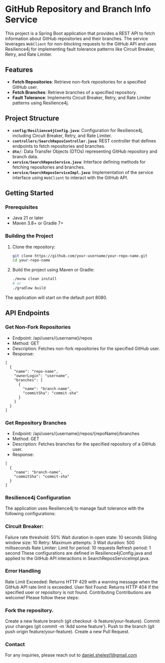 # GitHub Repository and Branch Info Service

This project is a Spring Boot application that provides a REST API to fetch information about GitHub repositories and their branches. The service leverages `WebClient` for non-blocking requests to the GitHub API and uses Resilience4j for implementing fault tolerance patterns like Circuit Breaker, Retry, and Rate Limiter.

## Features

- **Fetch Repositories**: Retrieve non-fork repositories for a specified GitHub user.
- **Fetch Branches**: Retrieve branches of a specified repository.
- **Fault Tolerance**: Implements Circuit Breaker, Retry, and Rate Limiter patterns using Resilience4j.

## Project Structure

- **`config/Resilience4jConfig.java`**: Configuration for Resilience4j, including Circuit Breaker, Retry, and Rate Limiter.
- **`controllers/SearchReposController.java`**: REST controller that defines endpoints to fetch repositories and branches.
- **`dto/`**: Data Transfer Objects (DTOs) representing GitHub repository and branch data.
- **`service/SearchReposService.java`**: Interface defining methods for fetching repositories and branches.
- **`service/SearchReposServiceImpl.java`**: Implementation of the service interface using `WebClient` to interact with the GitHub API.

## Getting Started

### Prerequisites

- Java 21 or later
- Maven 3.8+ or Gradle 7+

### Building the Project

1. Clone the repository:
    ```bash
    git clone https://github.com/your-username/your-repo-name.git
    cd your-repo-name
    ```

2. Build the project using Maven or Gradle:
    ```bash
    ./mvnw clean install
    # or
    ./gradlew build
    ```
The application will start on the default port 8080.

## API Endpoints

### Get Non-Fork Repositories

- Endpoint: /api/users/{username}/repos
- Method: GET
- Description: Fetches non-fork repositories for the specified GitHub user.
- Response:
```
[
  {
    "name": "repo-name",
    "ownerLogin": "username",
    "branches": [
      {
        "name": "branch-name",
        "commitSha": "commit-sha"
      }
    ]
  }
]
```
### Get Repository Branches
- Endpoint: /api/users/{username}/repos/{repoName}/branches
- Method: GET
- Description: Fetches branches for the specified repository of a GitHub user.
- Response:
```
[
  {
    "name": "branch-name",
    "commitSha": "commit-sha"
  }
]

```
### Resilience4j Configuration
The application uses Resilience4j to manage fault tolerance with the following configurations:

### Circuit Breaker:
Failure rate threshold: 50%
Wait duration in open state: 10 seconds
Sliding window size: 10
Retry:
Maximum attempts: 3
Wait duration: 500 milliseconds
Rate Limiter:
Limit for period: 10 requests
Refresh period: 1 second
These configurations are defined in Resilience4jConfig.java and applied to the GitHub API interactions in SearchReposServiceImpl.java.

### Error Handling
Rate Limit Exceeded: Returns HTTP 429 with a warning message when the GitHub API rate limit is exceeded.
User Not Found: Returns HTTP 404 if the specified user or repository is not found.
Contributing
Contributions are welcome! Please follow these steps:

### Fork the repository.
Create a new feature branch (git checkout -b feature/your-feature).
Commit your changes (git commit -m 'Add some feature').
Push to the branch (git push origin feature/your-feature).
Create a new Pull Request.

### Contact
For any inquiries, please reach out to daniel.shelest1@gmail.com
